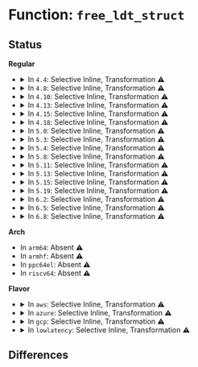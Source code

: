 # Function: <code>free_ldt_struct</code>

## Status
<b>Regular</b>
<ul>
<li>
<details>
<summary>In <code>4.4</code>: Selective Inline, Transformation ⚠️</summary>

**Collision:** Unique Static

**Inline:** Selective

**Transformation:** True

**Instances:**

```
In arch/x86/kernel/ldt.c (ffffffff81032bd0)
Location: arch/x86/kernel/ldt.c:89
Inline: True
Inline callers:
  - arch/x86/kernel/ldt.c:write_ldt
  - arch/x86/kernel/ldt.c:destroy_context
Direct callers:
  - arch/x86/kernel/ldt.c:write_ldt
  - arch/x86/kernel/ldt.c:destroy_context
```
**Symbols:**

```
ffffffff81032bd0-ffffffff81032c1f: free_ldt_struct.part.2 (STB_LOCAL)
```
</details>
</li>
<li>
<details>
<summary>In <code>4.8</code>: Selective Inline, Transformation ⚠️</summary>

**Collision:** Unique Static

**Inline:** Selective

**Transformation:** True

**Instances:**

```
In arch/x86/kernel/ldt.c (ffffffff81031f75)
Location: arch/x86/kernel/ldt.c:89
Inline: True
Inline callers:
  - arch/x86/kernel/ldt.c:write_ldt
  - arch/x86/kernel/ldt.c:destroy_context_ldt
Direct callers:
  - arch/x86/kernel/ldt.c:write_ldt
  - arch/x86/kernel/ldt.c:destroy_context_ldt
```
**Symbols:**

```
ffffffff81031d70-ffffffff81031dbf: free_ldt_struct.part.4 (STB_LOCAL)
```
</details>
</li>
<li>
<details>
<summary>In <code>4.10</code>: Selective Inline, Transformation ⚠️</summary>

**Collision:** Unique Static

**Inline:** Selective

**Transformation:** True

**Instances:**

```
In arch/x86/kernel/ldt.c (ffffffff81031bf2)
Location: arch/x86/kernel/ldt.c:89
Inline: True
Inline callers:
  - arch/x86/kernel/ldt.c:write_ldt
  - arch/x86/kernel/ldt.c:destroy_context_ldt
Direct callers:
  - arch/x86/kernel/ldt.c:write_ldt
  - arch/x86/kernel/ldt.c:destroy_context_ldt
```
**Symbols:**

```
ffffffff810319f0-ffffffff81031a3f: free_ldt_struct.part.5 (STB_LOCAL)
```
</details>
</li>
<li>
<details>
<summary>In <code>4.13</code>: Selective Inline, Transformation ⚠️</summary>

**Collision:** Unique Static

**Inline:** Selective

**Transformation:** True

**Instances:**

```
In arch/x86/kernel/ldt.c (ffffffff8102fe07)
Location: arch/x86/kernel/ldt.c:90
Inline: True
Inline callers:
  - arch/x86/kernel/ldt.c:write_ldt
  - arch/x86/kernel/ldt.c:destroy_context_ldt
Direct callers:
  - arch/x86/kernel/ldt.c:write_ldt
  - arch/x86/kernel/ldt.c:destroy_context_ldt
```
**Symbols:**

```
ffffffff8102fc00-ffffffff8102fc4f: free_ldt_struct.part.3 (STB_LOCAL)
```
</details>
</li>
<li>
<details>
<summary>In <code>4.15</code>: Selective Inline, Transformation ⚠️</summary>

**Collision:** Unique Static

**Inline:** Selective

**Transformation:** True

**Instances:**

```
In arch/x86/kernel/ldt.c (ffffffff8103215d)
Location: arch/x86/kernel/ldt.c:235
Inline: True
Inline callers:
  - arch/x86/kernel/ldt.c:write_ldt
  - arch/x86/kernel/ldt.c:write_ldt
  - arch/x86/kernel/ldt.c:destroy_context_ldt
  - arch/x86/kernel/ldt.c:ldt_dup_context
Direct callers:
  - arch/x86/kernel/ldt.c:write_ldt
  - arch/x86/kernel/ldt.c:write_ldt
  - arch/x86/kernel/ldt.c:destroy_context_ldt
  - arch/x86/kernel/ldt.c:ldt_dup_context
```
**Symbols:**

```
ffffffff81031ca0-ffffffff81031cef: free_ldt_struct.part.4 (STB_LOCAL)
```
</details>
</li>
<li>
<details>
<summary>In <code>4.18</code>: Selective Inline, Transformation ⚠️</summary>

**Collision:** Unique Static

**Inline:** Selective

**Transformation:** True

**Instances:**

```
In arch/x86/kernel/ldt.c (ffffffff81033531)
Location: arch/x86/kernel/ldt.c:239
Inline: True
Inline callers:
  - arch/x86/kernel/ldt.c:write_ldt
  - arch/x86/kernel/ldt.c:write_ldt
  - arch/x86/kernel/ldt.c:destroy_context_ldt
  - arch/x86/kernel/ldt.c:ldt_dup_context
Direct callers:
  - arch/x86/kernel/ldt.c:write_ldt
  - arch/x86/kernel/ldt.c:write_ldt
  - arch/x86/kernel/ldt.c:destroy_context_ldt
  - arch/x86/kernel/ldt.c:ldt_dup_context
```
**Symbols:**

```
ffffffff810332c0-ffffffff8103330f: free_ldt_struct.part.4 (STB_LOCAL)
```
</details>
</li>
<li>
<details>
<summary>In <code>5.0</code>: Selective Inline, Transformation ⚠️</summary>

**Collision:** Unique Static

**Inline:** Selective

**Transformation:** True

**Instances:**

```
In arch/x86/kernel/ldt.c (ffffffff810348a5)
Location: arch/x86/kernel/ldt.c:342
Inline: True
Inline callers:
  - arch/x86/kernel/ldt.c:write_ldt
  - arch/x86/kernel/ldt.c:write_ldt
  - arch/x86/kernel/ldt.c:destroy_context_ldt
  - arch/x86/kernel/ldt.c:ldt_dup_context
Direct callers:
  - arch/x86/kernel/ldt.c:write_ldt
  - arch/x86/kernel/ldt.c:write_ldt
  - arch/x86/kernel/ldt.c:destroy_context_ldt
  - arch/x86/kernel/ldt.c:ldt_dup_context
```
**Symbols:**

```
ffffffff81034300-ffffffff8103434f: free_ldt_struct.part.3 (STB_LOCAL)
```
</details>
</li>
<li>
<details>
<summary>In <code>5.3</code>: Selective Inline, Transformation ⚠️</summary>

**Collision:** Unique Static

**Inline:** Selective

**Transformation:** True

**Instances:**

```
In arch/x86/kernel/ldt.c (ffffffff8103674f)
Location: arch/x86/kernel/ldt.c:342
Inline: True
Inline callers:
  - arch/x86/kernel/ldt.c:write_ldt
  - arch/x86/kernel/ldt.c:write_ldt
  - arch/x86/kernel/ldt.c:destroy_context_ldt
  - arch/x86/kernel/ldt.c:ldt_dup_context
Direct callers:
  - arch/x86/kernel/ldt.c:write_ldt
  - arch/x86/kernel/ldt.c:write_ldt
  - arch/x86/kernel/ldt.c:destroy_context_ldt
  - arch/x86/kernel/ldt.c:ldt_dup_context
```
**Symbols:**

```
ffffffff81036400-ffffffff81036458: free_ldt_struct.part.0 (STB_LOCAL)
```
</details>
</li>
<li>
<details>
<summary>In <code>5.4</code>: Selective Inline, Transformation ⚠️</summary>

**Collision:** Unique Static

**Inline:** Selective

**Transformation:** True

**Instances:**

```
In arch/x86/kernel/ldt.c (ffffffff81036f7f)
Location: arch/x86/kernel/ldt.c:342
Inline: True
Inline callers:
  - arch/x86/kernel/ldt.c:write_ldt
  - arch/x86/kernel/ldt.c:write_ldt
  - arch/x86/kernel/ldt.c:destroy_context_ldt
  - arch/x86/kernel/ldt.c:ldt_dup_context
Direct callers:
  - arch/x86/kernel/ldt.c:write_ldt
  - arch/x86/kernel/ldt.c:write_ldt
  - arch/x86/kernel/ldt.c:destroy_context_ldt
  - arch/x86/kernel/ldt.c:ldt_dup_context
```
**Symbols:**

```
ffffffff810369a0-ffffffff810369f8: free_ldt_struct.part.0 (STB_LOCAL)
```
</details>
</li>
<li>
<details>
<summary>In <code>5.8</code>: Selective Inline, Transformation ⚠️</summary>

**Collision:** Unique Static

**Inline:** Selective

**Transformation:** True

**Instances:**

```
In arch/x86/kernel/ldt.c (ffffffff81038d9a)
Location: arch/x86/kernel/ldt.c:426
Inline: True
Inline callers:
  - arch/x86/kernel/ldt.c:write_ldt
  - arch/x86/kernel/ldt.c:write_ldt
  - arch/x86/kernel/ldt.c:destroy_context_ldt
  - arch/x86/kernel/ldt.c:ldt_dup_context
Direct callers:
  - arch/x86/kernel/ldt.c:write_ldt
  - arch/x86/kernel/ldt.c:write_ldt
  - arch/x86/kernel/ldt.c:destroy_context_ldt
  - arch/x86/kernel/ldt.c:ldt_dup_context
```
**Symbols:**

```
ffffffff810387d0-ffffffff8103882c: free_ldt_struct.part.0 (STB_LOCAL)
```
</details>
</li>
<li>
<details>
<summary>In <code>5.11</code>: Selective Inline, Transformation ⚠️</summary>

**Collision:** Unique Static

**Inline:** Selective

**Transformation:** True

**Instances:**

```
In arch/x86/kernel/ldt.c (ffffffff81039613)
Location: arch/x86/kernel/ldt.c:426
Inline: True
Inline callers:
  - arch/x86/kernel/ldt.c:write_ldt
  - arch/x86/kernel/ldt.c:write_ldt
  - arch/x86/kernel/ldt.c:destroy_context_ldt
  - arch/x86/kernel/ldt.c:ldt_dup_context
Direct callers:
  - arch/x86/kernel/ldt.c:write_ldt
  - arch/x86/kernel/ldt.c:write_ldt
  - arch/x86/kernel/ldt.c:destroy_context_ldt
  - arch/x86/kernel/ldt.c:ldt_dup_context
```
**Symbols:**

```
ffffffff810393c0-ffffffff8103941c: free_ldt_struct.part.0 (STB_LOCAL)
```
</details>
</li>
<li>
<details>
<summary>In <code>5.13</code>: Selective Inline, Transformation ⚠️</summary>

**Collision:** Unique Static

**Inline:** Selective

**Transformation:** True

**Instances:**

```
In arch/x86/kernel/ldt.c (ffffffff8103b0e3)
Location: arch/x86/kernel/ldt.c:432
Inline: True
Inline callers:
  - arch/x86/kernel/ldt.c:write_ldt
  - arch/x86/kernel/ldt.c:write_ldt
  - arch/x86/kernel/ldt.c:destroy_context_ldt
  - arch/x86/kernel/ldt.c:ldt_dup_context
Direct callers:
  - arch/x86/kernel/ldt.c:write_ldt
  - arch/x86/kernel/ldt.c:write_ldt
  - arch/x86/kernel/ldt.c:destroy_context_ldt
  - arch/x86/kernel/ldt.c:ldt_dup_context
```
**Symbols:**

```
ffffffff8103ac50-ffffffff8103acac: free_ldt_struct.part.0 (STB_LOCAL)
```
</details>
</li>
<li>
<details>
<summary>In <code>5.15</code>: Selective Inline, Transformation ⚠️</summary>

**Collision:** Unique Static

**Inline:** Selective

**Transformation:** True

**Instances:**

```
In arch/x86/kernel/ldt.c (ffffffff81040b13)
Location: arch/x86/kernel/ldt.c:432
Inline: True
Inline callers:
  - arch/x86/kernel/ldt.c:write_ldt
  - arch/x86/kernel/ldt.c:write_ldt
  - arch/x86/kernel/ldt.c:destroy_context_ldt
  - arch/x86/kernel/ldt.c:ldt_dup_context
Direct callers:
  - arch/x86/kernel/ldt.c:write_ldt
  - arch/x86/kernel/ldt.c:write_ldt
  - arch/x86/kernel/ldt.c:destroy_context_ldt
  - arch/x86/kernel/ldt.c:ldt_dup_context
```
**Symbols:**

```
ffffffff81040670-ffffffff810406cc: free_ldt_struct.part.0 (STB_LOCAL)
```
</details>
</li>
<li>
<details>
<summary>In <code>5.19</code>: Selective Inline, Transformation ⚠️</summary>

**Collision:** Unique Static

**Inline:** Selective

**Transformation:** True

**Instances:**

```
In arch/x86/kernel/ldt.c (ffffffff810485fb)
Location: arch/x86/kernel/ldt.c:432
Inline: True
Inline callers:
  - arch/x86/kernel/ldt.c:write_ldt
  - arch/x86/kernel/ldt.c:write_ldt
  - arch/x86/kernel/ldt.c:destroy_context_ldt
  - arch/x86/kernel/ldt.c:ldt_dup_context
Direct callers:
  - arch/x86/kernel/ldt.c:write_ldt
  - arch/x86/kernel/ldt.c:write_ldt
  - arch/x86/kernel/ldt.c:destroy_context_ldt
  - arch/x86/kernel/ldt.c:ldt_dup_context
```
**Symbols:**

```
ffffffff81047fd0-ffffffff81048055: free_ldt_struct.part.0 (STB_LOCAL)
```
</details>
</li>
<li>
<details>
<summary>In <code>6.2</code>: Selective Inline, Transformation ⚠️</summary>

**Collision:** Unique Static

**Inline:** Selective

**Transformation:** True

**Instances:**

```
In arch/x86/kernel/ldt.c (ffffffff8105335b)
Location: arch/x86/kernel/ldt.c:432
Inline: True
Inline callers:
  - arch/x86/kernel/ldt.c:write_ldt
  - arch/x86/kernel/ldt.c:write_ldt
  - arch/x86/kernel/ldt.c:destroy_context_ldt
  - arch/x86/kernel/ldt.c:ldt_dup_context
Direct callers:
  - arch/x86/kernel/ldt.c:write_ldt
  - arch/x86/kernel/ldt.c:write_ldt
  - arch/x86/kernel/ldt.c:destroy_context_ldt
  - arch/x86/kernel/ldt.c:ldt_dup_context
```
**Symbols:**

```
ffffffff81052d00-ffffffff81052d85: free_ldt_struct.part.0 (STB_LOCAL)
```
</details>
</li>
<li>
<details>
<summary>In <code>6.5</code>: Selective Inline, Transformation ⚠️</summary>

**Collision:** Unique Static

**Inline:** Selective

**Transformation:** True

**Instances:**

```
In arch/x86/kernel/ldt.c (ffffffff8105433e)
Location: arch/x86/kernel/ldt.c:434
Inline: True
Inline callers:
  - arch/x86/kernel/ldt.c:write_ldt
  - arch/x86/kernel/ldt.c:write_ldt
  - arch/x86/kernel/ldt.c:destroy_context_ldt
  - arch/x86/kernel/ldt.c:ldt_dup_context
Direct callers:
  - arch/x86/kernel/ldt.c:write_ldt
  - arch/x86/kernel/ldt.c:write_ldt
  - arch/x86/kernel/ldt.c:destroy_context_ldt
  - arch/x86/kernel/ldt.c:ldt_dup_context
```
**Symbols:**

```
ffffffff81053ce0-ffffffff81053d65: free_ldt_struct.part.0 (STB_LOCAL)
```
</details>
</li>
<li>
<details>
<summary>In <code>6.8</code>: Selective Inline, Transformation ⚠️</summary>

**Collision:** Unique Static

**Inline:** Selective

**Transformation:** True

**Instances:**

```
In arch/x86/kernel/ldt.c (ffffffff8105b577)
Location: arch/x86/kernel/ldt.c:434
Inline: True
Inline callers:
  - arch/x86/kernel/ldt.c:write_ldt
  - arch/x86/kernel/ldt.c:write_ldt
  - arch/x86/kernel/ldt.c:destroy_context_ldt
  - arch/x86/kernel/ldt.c:ldt_dup_context
Direct callers:
  - arch/x86/kernel/ldt.c:write_ldt
  - arch/x86/kernel/ldt.c:write_ldt
  - arch/x86/kernel/ldt.c:destroy_context_ldt
  - arch/x86/kernel/ldt.c:ldt_dup_context
```
**Symbols:**

```
ffffffff8105af00-ffffffff8105af85: free_ldt_struct.part.0 (STB_LOCAL)
```
</details>
</li>
</ul>
<b>Arch</b>
<ul>
<li>
In <code>arm64</code>: Absent ⚠️
</li>
<li>
In <code>armhf</code>: Absent ⚠️
</li>
<li>
In <code>ppc64el</code>: Absent ⚠️
</li>
<li>
In <code>riscv64</code>: Absent ⚠️
</li>
</ul>
<b>Flavor</b>
<ul>
<li>
<details>
<summary>In <code>aws</code>: Selective Inline, Transformation ⚠️</summary>

**Collision:** Unique Static

**Inline:** Selective

**Transformation:** True

**Instances:**

```
In arch/x86/kernel/ldt.c (ffffffff810370df)
Location: arch/x86/kernel/ldt.c:342
Inline: True
Inline callers:
  - arch/x86/kernel/ldt.c:write_ldt
  - arch/x86/kernel/ldt.c:write_ldt
  - arch/x86/kernel/ldt.c:destroy_context_ldt
  - arch/x86/kernel/ldt.c:ldt_dup_context
Direct callers:
  - arch/x86/kernel/ldt.c:write_ldt
  - arch/x86/kernel/ldt.c:write_ldt
  - arch/x86/kernel/ldt.c:destroy_context_ldt
  - arch/x86/kernel/ldt.c:ldt_dup_context
```
**Symbols:**

```
ffffffff81036b00-ffffffff81036b58: free_ldt_struct.part.0 (STB_LOCAL)
```
</details>
</li>
<li>
<details>
<summary>In <code>azure</code>: Selective Inline, Transformation ⚠️</summary>

**Collision:** Unique Static

**Inline:** Selective

**Transformation:** True

**Instances:**

```
In arch/x86/kernel/ldt.c (ffffffff810269ab)
Location: arch/x86/kernel/ldt.c:342
Inline: True
Inline callers:
  - arch/x86/kernel/ldt.c:write_ldt
  - arch/x86/kernel/ldt.c:write_ldt
  - arch/x86/kernel/ldt.c:destroy_context_ldt
  - arch/x86/kernel/ldt.c:ldt_dup_context
Direct callers:
  - arch/x86/kernel/ldt.c:write_ldt
  - arch/x86/kernel/ldt.c:write_ldt
  - arch/x86/kernel/ldt.c:destroy_context_ldt
  - arch/x86/kernel/ldt.c:ldt_dup_context
```
**Symbols:**

```
ffffffff81026440-ffffffff81026484: free_ldt_struct.part.0 (STB_LOCAL)
```
</details>
</li>
<li>
<details>
<summary>In <code>gcp</code>: Selective Inline, Transformation ⚠️</summary>

**Collision:** Unique Static

**Inline:** Selective

**Transformation:** True

**Instances:**

```
In arch/x86/kernel/ldt.c (ffffffff81036f3f)
Location: arch/x86/kernel/ldt.c:342
Inline: True
Inline callers:
  - arch/x86/kernel/ldt.c:write_ldt
  - arch/x86/kernel/ldt.c:write_ldt
  - arch/x86/kernel/ldt.c:destroy_context_ldt
  - arch/x86/kernel/ldt.c:ldt_dup_context
Direct callers:
  - arch/x86/kernel/ldt.c:write_ldt
  - arch/x86/kernel/ldt.c:write_ldt
  - arch/x86/kernel/ldt.c:destroy_context_ldt
  - arch/x86/kernel/ldt.c:ldt_dup_context
```
**Symbols:**

```
ffffffff81036960-ffffffff810369b8: free_ldt_struct.part.0 (STB_LOCAL)
```
</details>
</li>
<li>
<details>
<summary>In <code>lowlatency</code>: Selective Inline, Transformation ⚠️</summary>

**Collision:** Unique Static

**Inline:** Selective

**Transformation:** True

**Instances:**

```
In arch/x86/kernel/ldt.c (ffffffff81037f3d)
Location: arch/x86/kernel/ldt.c:342
Inline: True
Inline callers:
  - arch/x86/kernel/ldt.c:write_ldt
  - arch/x86/kernel/ldt.c:write_ldt
  - arch/x86/kernel/ldt.c:destroy_context_ldt
  - arch/x86/kernel/ldt.c:ldt_dup_context
Direct callers:
  - arch/x86/kernel/ldt.c:write_ldt
  - arch/x86/kernel/ldt.c:write_ldt
  - arch/x86/kernel/ldt.c:destroy_context_ldt
  - arch/x86/kernel/ldt.c:ldt_dup_context
```
**Symbols:**

```
ffffffff81037bf0-ffffffff81037c48: free_ldt_struct.part.0 (STB_LOCAL)
```
</details>
</li>
</ul>

## Differences

